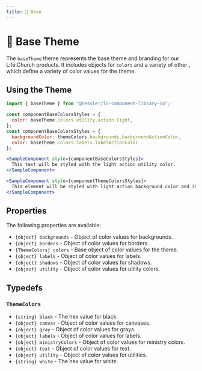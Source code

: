 ```yaml
---
title: 🧮 Base
---
```


# 🧮 Base Theme

The `baseTheme` theme represents the base theme and branding for our Life.Church products. It includes objects for `colors` and a variety of other , which define a variety of color values for the theme.

## Using the Theme

```jsx
import { baseTheme } from "@hessler/lc-component-library-io";

const componentBaseColorsStyles = {
  color: baseTheme.colors.utility.action.light,
};
const componentBaseColorsStyles = {
  backgroundColor: themeColors.backgrounds.backgroundActionColor,
  color: baseTheme.colors.labels.labelActionColor
};

<SampleComponent style={componentBaseColorsStyles}>
  This text will be styled with the light action utility color.
</SampleComponent>

<SampleComponent style={componentThemeColorsStyles}>
  This element will be styled with light action background color and its text will be styled with the light action label color.
</SampleComponent>
```

## Properties

The following properties are available:

- `{object} backgrounds` - Object of color values for backgrounds.
- `{object} borders` - Object of color values for borders.
- `{ThemeColors} colors` - Base object of color values for the theme.
- `{object} labels` - Object of color values for labels.
- `{object} shadows` - Object of color values for shadows.
- `{object} utility` - Object of color values for utility colors.

## Typedefs

### `ThemeColors`

- `{string} black` - The hex value for black.
- `{object} canvas` - Object of color values for canvases.
- `{object} gray` - Object of color values for grays.
- `{object} labels` - Object of color values for labels.
- `{object} ministryColors` - Object of color values for ministry colors.
- `{object} text` - Object of color values for text.
- `{object} utility` - Object of color values for utilities.
- `{string} white` - The hex value for white.
